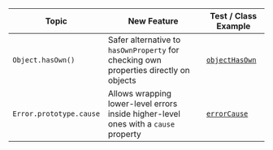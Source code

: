 | Topic                     | New Feature                                                                               | Test / Class Example                       |
|---------------------------|-------------------------------------------------------------------------------------------|--------------------------------------------|
| `Object.hasOwn()`         | Safer alternative to `hasOwnProperty` for checking own properties directly on objects     | [`objectHasOwn`](features/objectHasOwn.js) |
| `Error.prototype.cause`   | Allows wrapping lower-level errors inside higher-level ones with a `cause` property       | [`errorCause`](features/errorCause.js)     |


